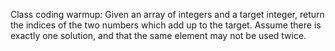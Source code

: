 Class coding warmup: Given an array of integers and a target integer, return the indices of the two numbers which add up to the target. Assume there is exactly one solution, and that the same element may not be used twice.